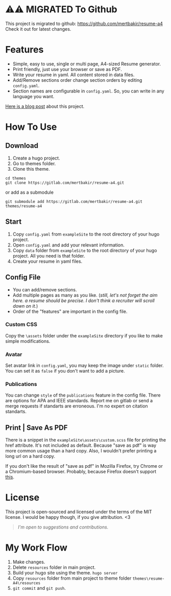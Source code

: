 # ⚠️⚠️ MIGRATED To Github

This project is migrated to github: https://github.com/mertbakir/resume-a4
Check it out for latest changes.

# Features

* Simple, easy to use, single or multi page, A4-sized Resume generator.
* Print friendly, just use your browser or save as PDF.
* Write your resume in yaml. All content stored in data files.
* Add/Remove sections order change section orders by editing `config.yaml`.
* Section names are configurable in `config.yaml`. So, you can write in any language you want.

[Here is a blog post](https://mertbakir.gitlab.io/projects/resume-a4/) about this project.

# How To Use

## Download

1. Create a hugo project.
2. Go to themes folder.
3. Clone this theme.

```
cd themes
git clone https://gitlab.com/mertbakir/resume-a4.git
```

or add as a submodule

```
git submodule add https://gitlab.com/mertbakir/resume-a4.git themes/resume-a4
```

## Start

1. Copy `config.yaml` from `exampleSite` to the root directory of your hugo project.
2. Open `config.yaml` and add your relevant information.
3. Copy `data` folder from `exampleSite` to the root directory of your hugo project. All you need is that folder.
4. Create your resume in yaml files.

## Config File

* You can add/remove sections.
* Add multiple pages as many as you like. (_still, let's not forget the aim here. a resume should be precise. I don't think a recruiter will scroll down on it._)
* Order of the "features" are important in the config file. 

### Custom CSS

Copy the ```\assets``` folder under the ```exampleSite``` directory if you like to make simple modifications.
### Avatar

Set avatar link in `config.yaml`, you may keep the image under `static` folder. You can set it as ```false``` if you don't want to add a picture.

### Publications

You can change `style` of the `publications` feature in the config file. There are options for APA and IEEE standards. Report me on gitlab or send a merge requests if standarts are erroneous. I'm no expert on citation standarts.

## Print | Save As PDF

There is a snippet in the ```exampleSite\assets\custom.scss``` file for printing the href attribute. It's not included as default. Because "save as pdf" is way more common usage than a hard copy. Also, I wouldn't prefer printing a long url on a hard copy.

If you don't like the result of "save as pdf" in Mozilla Firefox, try Chrome or a Chromium-based browser. Probably, because Firefox doesn't support [this](https://developer.mozilla.org/en-US/docs/Web/CSS/%40page/size).

# License

This project is open-sourced and licensed under the terms of the MIT license. I would be happy though, if you give attribution. <3

> _I'm open to suggestions and contributions._

# My Work Flow

1. Make changes.
2. Delete `resources` folder in main project.
2. Build your hugo site using the theme. `hugo server`
3. Copy `resources` folder from main project to theme folder `themes\resume-A4\resources`
4. `git commit` and `git push`.
